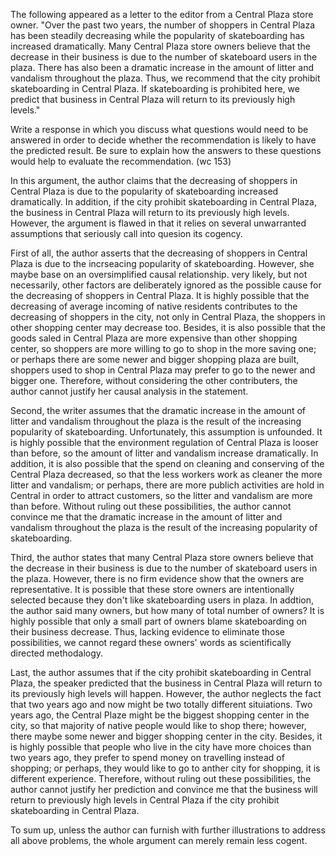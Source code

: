 The following appeared as a letter to the editor from a Central Plaza store owner.
"Over the past two years, the number of shoppers in Central Plaza has been steadily decreasing while the popularity of skateboarding has increased dramatically. Many Central Plaza store owners believe that the decrease in their business is due to the number of skateboard users in the plaza. There has also been a dramatic increase in the amount of litter and vandalism throughout the plaza. Thus, we recommend that the city prohibit skateboarding in Central Plaza. If skateboarding is prohibited here, we predict that business in Central Plaza will return to its previously high levels."

Write a response in which you discuss what questions would need to be answered in order to decide whether the recommendation is likely to have the predicted result. Be sure to explain how the answers to these questions would help to evaluate the recommendation.
(wc 153)

In this argument, the author claims that the decreasing of shoppers in Central Plaza is due to the popularity of skateboarding increased dramatically. In addition, if the city prohibit skateboarding in Central Plaza, the business in Central Plaza will return to its previously high levels. However, the argument is flawed in that it relies on several unwarranted assumptions that seriously call into quesion its cogency.

First of all, the author asserts that the decreasing of shoppers in Central Plaza is due to the incrseacing popularity of skateboarding. However, she maybe base on an oversimplified causal relationship. very likely, but not necessarily, other factors are deliberately ignored as the possible cause for the decreasing of shoppers in Central Plaza. It is highly possible that the decreasing of average incoming of native residents contributes to the decreasing of shoppers in the city, not only in Central Plaza, the shoppers in other shopping center may decrease too. Besides, it is also possible that the goods saled in Central Plaza are more expensive than other shopping center, so shoppers are more willing to go to shop in the more saving one; or perhaps there are some newer and bigger shopping plaza are built, shoppers used to shop in Central Plaza may prefer to go to the newer and bigger one. Therefore, without considering the other contributers, the author cannot justify her causal analysis in the statement.

Second, the writer assumes that the dramatic increase in the amount of litter and vandalism throughout the plaza is the result of the increasing popularity of skateboarding. Unfortunately, this assumption is unfounded. It is highly possible that the environment regulation of Central Plaza is looser than before, so the amount of litter and vandalism increase dramatically. In addition, it is also possible that the spend on cleaning and conserving of the Central Plaza decreased, so that the less workers work as cleaner the more litter and vandalism; or perhaps, there are more publich activities are hold in Central in order to attract customers, so the litter and vandalism are more than before. Without ruling out these possibilities, the author cannot convince me that the dramatic increase in the amount of litter and vandalism throughout the plaza is the result of the increasing popularity of skateboarding.

Third, the author states that many Central Plaza store owners believe that the decrease in their business is due to the number of skateboard users in the plaza. However, there is no firm evidence show that the owners are representative. It is possible that these store owners are intentionally selected because they don't like skateboarding users in plaza. In addtion, the author said many owners, but how many of total number of owners? It is highly possible that only a small part of owners blame skateboarding on their business decrease. Thus, lacking evidence to eliminate those possibilities, we cannot regard these owners' words as scientifically directed methodalogy.

Last, the author assumes that if the city prohibit skateboarding in Central Plaza, the speaker predicted that the business in Central Plaza will return to its previously high levels will happen. However, the author neglects the fact that two years ago and now might be two totally different situiations. Two years ago, the Central Plaze might be the biggest shopping center in the city, so that majority of native people would like to shop there; however, there maybe some newer and bigger shopping center in the city. Besides, it is highly possible that people who live in the city have more choices than two years ago, they prefer to spend money on travelling instead of shopping; or perhaps, they would like to go to anther city for shopping, it is different experience. Therefore, without ruling out these possibilities, the author cannot justify her prediction and convince me that the business will return to previously high levels in Central Plaza if the city prohibit skateboarding in Central Plaza.

To sum up, unless the author can furnish with further illustrations to address all above problems, the whole argument can merely remain less cogent. 